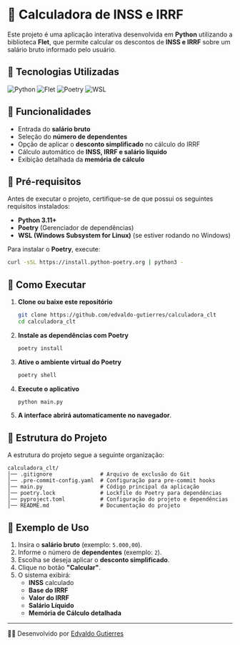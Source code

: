 # 📌 Calculadora de INSS e IRRF

Este projeto é uma aplicação interativa desenvolvida em **Python** utilizando a biblioteca **Flet**, que permite calcular os descontos de **INSS e IRRF** sobre um salário bruto informado pelo usuário.

## 🔧 Tecnologias Utilizadas

<p align="left">
  <img src="https://img.shields.io/badge/Python-3.11%2B-yellow" alt="Python">
  <img src="https://img.shields.io/badge/Flet-UI-orange" alt="Flet">
  <img src="https://img.shields.io/badge/Poetry-Dependency%20Manager-purple" alt="Poetry">
  <img src="https://img.shields.io/badge/WSL-Windows%20Subsystem%20for%20Linux-green" alt="WSL">
</p>



## 📌 Funcionalidades

- Entrada do **salário bruto**
- Seleção do **número de dependentes**
- Opção de aplicar o **desconto simplificado** no cálculo do IRRF
- Cálculo automático de **INSS, IRRF e salário líquido**
- Exibição detalhada da **memória de cálculo**

## 📌 Pré-requisitos

Antes de executar o projeto, certifique-se de que possui os seguintes requisitos instalados:

- **Python 3.11+**
- **Poetry** (Gerenciador de dependências)
- **WSL (Windows Subsystem for Linux)** (se estiver rodando no Windows)

Para instalar o **Poetry**, execute:
```bash
curl -sSL https://install.python-poetry.org | python3 -
```

## 🚀 Como Executar

1. **Clone ou baixe este repositório**
   ```bash
   git clone https://github.com/edvaldo-gutierres/calculadora_clt
   cd calculadora_clt
   ```
2. **Instale as dependências com Poetry**
   ```bash
   poetry install
   ```
3. **Ative o ambiente virtual do Poetry**
   ```bash
   poetry shell
   ```
4. **Execute o aplicativo**
   ```bash
   python main.py
   ```
5. **A interface abrirá automaticamente no navegador**.

## 📌 Estrutura do Projeto

A estrutura do projeto segue a seguinte organização:

```
calculadora_clt/
│── .gitignore               # Arquivo de exclusão do Git
│── .pre-commit-config.yaml  # Configuração para pre-commit hooks
│── main.py                  # Código principal da aplicação
│── poetry.lock              # Lockfile do Poetry para dependências
│── pyproject.toml           # Configuração do projeto e dependências
│── README.md                # Documentação do projeto
```

## 📌 Exemplo de Uso

1. Insira o **salário bruto** (exemplo: `5.000,00`).
2. Informe o número de **dependentes** (exemplo: `2`).
3. Escolha se deseja aplicar o **desconto simplificado**.
4. Clique no botão **"Calcular"**.
5. O sistema exibirá:
   - **INSS** calculado
   - **Base do IRRF**
   - **Valor do IRRF**
   - **Salário Líquido**
   - **Memória de Cálculo detalhada**

---
👨‍💻 Desenvolvido por [Edvaldo Gutierres](https://github.com/edvaldo-gutierres)